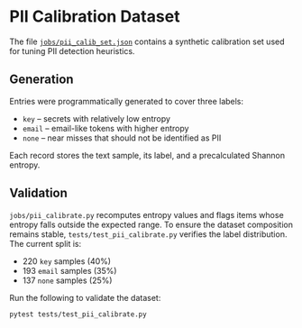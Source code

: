 # PII Calibration Dataset

The file [`jobs/pii_calib_set.json`](../jobs/pii_calib_set.json) contains a synthetic
calibration set used for tuning PII detection heuristics.

## Generation

Entries were programmatically generated to cover three labels:

* `key` – secrets with relatively low entropy
* `email` – email-like tokens with higher entropy
* `none` – near misses that should not be identified as PII

Each record stores the text sample, its label, and a precalculated Shannon entropy.

## Validation

`jobs/pii_calibrate.py` recomputes entropy values and flags items whose entropy
falls outside the expected range. To ensure the dataset composition remains
stable, `tests/test_pii_calibrate.py` verifies the label distribution. The
current split is:

* 220 `key` samples (40%)
* 193 `email` samples (35%)
* 137 `none` samples (25%)

Run the following to validate the dataset:

```bash
pytest tests/test_pii_calibrate.py
```
